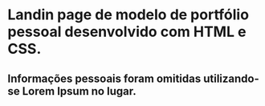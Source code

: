 # Landin page de modelo de portfólio pessoal desenvolvido com HTML e CSS.
## Informações pessoais foram omitidas utilizando-se Lorem Ipsum no lugar.
